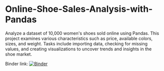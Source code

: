 # Online-Shoe-Sales-Analysis-with-Pandas
Analyze a dataset of 10,000 women's shoes sold online using Pandas. This project examines various characteristics such as price, available colors, sizes, and weight. Tasks include importing data, checking for missing values, and creating visualizations to uncover trends and insights in the shoe market.


Binder link:
[![Binder](https://mybinder.org/badge_logo.svg)](https://mybinder.org/v2/gh/melaniednt/Online-Shoe-Sales-Analysis-with-Pandas/HEAD)
